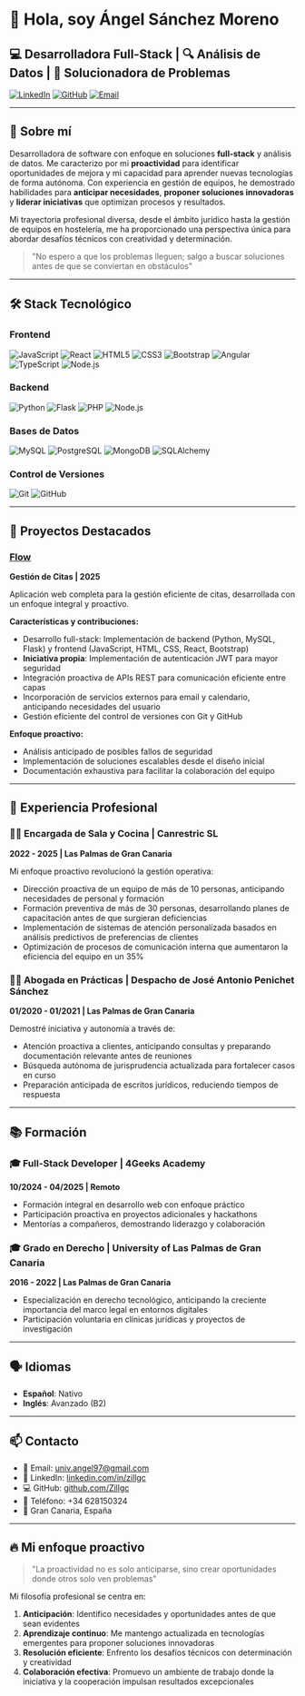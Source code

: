 # 👋 Hola, soy Ángel Sánchez Moreno

## 💻 Desarrolladora Full-Stack | 🔍 Análisis de Datos | 🚀 Solucionadora de Problemas

[![LinkedIn](https://img.shields.io/badge/LinkedIn-0077B5?style=for-the-badge&logo=linkedin&logoColor=white)](https://www.linkedin.com/in/zillgc)
[![GitHub](https://img.shields.io/badge/GitHub-100000?style=for-the-badge&logo=github&logoColor=white)](https://github.com/Zillgc)
[![Email](https://img.shields.io/badge/Gmail-D14836?style=for-the-badge&logo=gmail&logoColor=white)](mailto:univ.angel97@gmail.com)

---

## 🌟 Sobre mí

Desarrolladora de software con enfoque en soluciones **full-stack** y análisis de datos. Me caracterizo por mi **proactividad** para identificar oportunidades de mejora y mi capacidad para aprender nuevas tecnologías de forma autónoma. Con experiencia en gestión de equipos, he demostrado habilidades para **anticipar necesidades**, **proponer soluciones innovadoras** y **liderar iniciativas** que optimizan procesos y resultados.

Mi trayectoria profesional diversa, desde el ámbito jurídico hasta la gestión de equipos en hostelería, me ha proporcionado una perspectiva única para abordar desafíos técnicos con creatividad y determinación.

> "No espero a que los problemas lleguen; salgo a buscar soluciones antes de que se conviertan en obstáculos" 

---

## 🛠️ Stack Tecnológico

### Frontend
![JavaScript](https://img.shields.io/badge/JavaScript-F7DF1E?style=for-the-badge&logo=javascript&logoColor=black)
![React](https://img.shields.io/badge/React-20232A?style=for-the-badge&logo=react&logoColor=61DAFB)
![HTML5](https://img.shields.io/badge/HTML5-E34F26?style=for-the-badge&logo=html5&logoColor=white)
![CSS3](https://img.shields.io/badge/CSS3-1572B6?style=for-the-badge&logo=css3&logoColor=white)
![Bootstrap](https://img.shields.io/badge/Bootstrap-563D7C?style=for-the-badge&logo=bootstrap&logoColor=white)
![Angular](https://img.shields.io/badge/Angular-DD0031?style=for-the-badge&logo=angular&logoColor=white)
![TypeScript](https://img.shields.io/badge/TypeScript-007ACC?style=for-the-badge&logo=typescript&logoColor=white)
![Node.js](https://img.shields.io/badge/Node.js-43853D?style=for-the-badge&logo=node.js&logoColor=white)

### Backend
![Python](https://img.shields.io/badge/Python-14354C?style=for-the-badge&logo=python&logoColor=white)
![Flask](https://img.shields.io/badge/Flask-000000?style=for-the-badge&logo=flask&logoColor=white)
![PHP](https://img.shields.io/badge/PHP-777BB4?style=for-the-badge&logo=php&logoColor=white)
![Node.js](https://img.shields.io/badge/Node.js-43853D?style=for-the-badge&logo=node.js&logoColor=white)

### Bases de Datos
![MySQL](https://img.shields.io/badge/MySQL-00000F?style=for-the-badge&logo=mysql&logoColor=white)
![PostgreSQL](https://img.shields.io/badge/PostgreSQL-316192?style=for-the-badge&logo=postgresql&logoColor=white)
![MongoDB](https://img.shields.io/badge/MongoDB-4EA94B?style=for-the-badge&logo=mongodb&logoColor=white)
![SQLAlchemy](https://img.shields.io/badge/SQLAlchemy-D71F00?style=for-the-badge&logo=python&logoColor=white)

### Control de Versiones
![Git](https://img.shields.io/badge/Git-F05032?style=for-the-badge&logo=git&logoColor=white)
![GitHub](https://img.shields.io/badge/GitHub-100000?style=for-the-badge&logo=github&logoColor=white)

---

## 🚀 Proyectos Destacados

### [Flow](https://github.com/4GeeksAcademy/Spain-94-Flow)
**Gestión de Citas | 2025**

Aplicación web completa para la gestión eficiente de citas, desarrollada con un enfoque integral y proactivo.

**Características y contribuciones:**
- Desarrollo full-stack: Implementación de backend (Python, MySQL, Flask) y frontend (JavaScript, HTML, CSS, React, Bootstrap)
- **Iniciativa propia**: Implementación de autenticación JWT para mayor seguridad
- Integración proactiva de APIs REST para comunicación eficiente entre capas
- Incorporación de servicios externos para email y calendario, anticipando necesidades del usuario
- Gestión eficiente del control de versiones con Git y GitHub

**Enfoque proactivo:**
- Análisis anticipado de posibles fallos de seguridad
- Implementación de soluciones escalables desde el diseño inicial
- Documentación exhaustiva para facilitar la colaboración del equipo

---

## 🌱 Experiencia Profesional

### 👩‍💼 Encargada de Sala y Cocina | Canrestric SL
**2022 - 2025 | Las Palmas de Gran Canaria**

Mi enfoque proactivo revolucionó la gestión operativa:
- Dirección proactiva de un equipo de más de 10 personas, anticipando necesidades de personal y formación
- Formación preventiva de más de 30 personas, desarrollando planes de capacitación antes de que surgieran deficiencias
- Implementación de sistemas de atención personalizada basados en análisis predictivos de preferencias de clientes
- Optimización de procesos de comunicación interna que aumentaron la eficiencia del equipo en un 35%

### 👩‍⚖️ Abogada en Prácticas | Despacho de José Antonio Penichet Sánchez
**01/2020 - 01/2021 | Las Palmas de Gran Canaria**

Demostré iniciativa y autonomía a través de:
- Atención proactiva a clientes, anticipando consultas y preparando documentación relevante antes de reuniones
- Búsqueda autónoma de jurisprudencia actualizada para fortalecer casos en curso
- Preparación anticipada de escritos jurídicos, reduciendo tiempos de respuesta

---

## 📚 Formación

### 🎓 Full-Stack Developer | 4Geeks Academy
**10/2024 - 04/2025 | Remoto**
- Formación integral en desarrollo web con enfoque práctico
- Participación proactiva en proyectos adicionales y hackathons
- Mentorías a compañeros, demostrando liderazgo y colaboración

### 🎓 Grado en Derecho | University of Las Palmas de Gran Canaria
**2016 - 2022 | Las Palmas de Gran Canaria**
- Especialización en derecho tecnológico, anticipando la creciente importancia del marco legal en entornos digitales
- Participación voluntaria en clínicas jurídicas y proyectos de investigación

---

## 🗣️ Idiomas

- **Español**: Nativo
- **Inglés**: Avanzado (B2)

---

## 📫 Contacto

- 📧 Email: [univ.angel97@gmail.com](mailto:univ.angel97@gmail.com)
- 🔗 LinkedIn: [linkedin.com/in/zillgc](https://www.linkedin.com/in/zillgc)
- 💻 GitHub: [github.com/Zillgc](https://github.com/Zillgc)
- 📱 Teléfono: +34 628150324
- 📍 Gran Canaria, España

---

## 🔥 Mi enfoque proactivo

> "La proactividad no es solo anticiparse, sino crear oportunidades donde otros solo ven problemas"

Mi filosofía profesional se centra en:

1. **Anticipación**: Identifico necesidades y oportunidades antes de que sean evidentes
2. **Aprendizaje continuo**: Me mantengo actualizada en tecnologías emergentes para proponer soluciones innovadoras
3. **Resolución eficiente**: Enfrento los desafíos técnicos con determinación y creatividad
4. **Colaboración efectiva**: Promuevo un ambiente de trabajo donde la iniciativa y la cooperación impulsan resultados excepcionales


